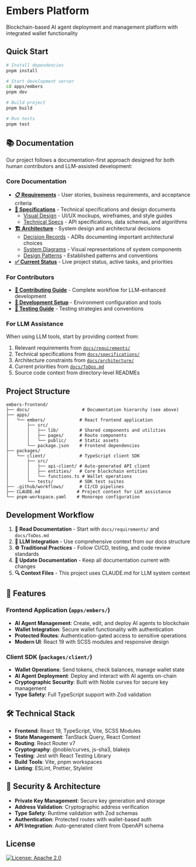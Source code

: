 # Embers Platform
Blockchain-based AI agent deployment and management platform with integrated wallet functionality

## Quick Start

```bash
# Install dependencies
pnpm install

# Start development server
cd apps/embers
pnpm dev

# Build project
pnpm build

# Run tests
pnpm test
```

## 📚 Documentation

Our project follows a documentation-first approach designed for both human contributors and LLM-assisted development:

### Core Documentation
- **[📋 Requirements](docs/requirements/)** - User stories, business requirements, and acceptance criteria  
- **[📐 Specifications](docs/specifications/)** - Technical specifications and design documents
  - [Visual Design](docs/specifications/visual-design/) - UI/UX mockups, wireframes, and style guides
  - [Technical Specs](docs/specifications/technical/) - API specifications, data schemas, and algorithms
- **[🏗️ Architecture](docs/architecture/)** - System design and architectural decisions
  - [Decision Records](docs/architecture/decisions/) - ADRs documenting important architectural choices
  - [System Diagrams](docs/architecture/diagrams/) - Visual representations of system components  
  - [Design Patterns](docs/architecture/patterns/) - Established patterns and conventions
- **[✅ Current Status](docs/ToDos.md)** - Live project status, active tasks, and priorities

### For Contributors
- **[🤝 Contributing Guide](CONTRIBUTING.md)** - Complete workflow for LLM-enhanced development
- **[🔧 Development Setup](docs/development-setup.md)** - Environment configuration and tools
- **[🧪 Testing Guide](docs/testing.md)** - Testing strategies and conventions

### For LLM Assistance
When using LLM tools, start by providing context from:
1. Relevant requirements from [`docs/requirements/`](./docs/requirements.md)
2. Technical specifications from [`docs/specifications/`](./docs/requirements/README.md)
3. Architecture constraints from [`docs/architecture/`](./docs/architecture/README.md)
4. Current priorities from [`docs/ToDos.md`](./docs/ToDos.md)
5. Source code context from directory-level READMEs

## Project Structure

```
embers-frontend/
├── docs/                    # Documentation hierarchy (see above)
├── apps/
│   └── embers/             # React frontend application
│       ├── src/
│       │   ├── lib/        # Shared components and utilities
│       │   ├── pages/      # Route components
│       │   └── public/     # Static assets
│       └── package.json    # Frontend dependencies
├── packages/
│   └── client/             # TypeScript client SDK
│       ├── src/
│       │   ├── api-client/ # Auto-generated API client
│       │   ├── entities/   # Core blockchain entities
│       │   └── functions.ts # Wallet operations
│       └── tests/          # SDK test suites
├── .github/workflows/      # CI/CD pipelines
├── CLAUDE.md              # Project context for LLM assistance
└── pnpm-workspace.yaml    # Monorepo configuration
```

## Development Workflow

1. **📖 Read Documentation** - Start with `docs/requirements/` and `docs/ToDos.md`
2. **🤖 LLM Integration** - Use comprehensive context from our docs structure
3. **⚙️ Traditional Practices** - Follow CI/CD, testing, and code review standards
4. **📝 Update Documentation** - Keep all documentation current with changes
5. **🔍 Context Files** - This project uses CLAUDE.md for LLM system context

## 🚀 Features

### Frontend Application (`apps/embers/`)
- **AI Agent Management**: Create, edit, and deploy AI agents to blockchain
- **Wallet Integration**: Secure wallet functionality with authentication
- **Protected Routes**: Authentication-gated access to sensitive operations
- **Modern UI**: React 19 with SCSS modules and responsive design

### Client SDK (`packages/client/`)
- **Wallet Operations**: Send tokens, check balances, manage wallet state
- **AI Agent Deployment**: Deploy and interact with AI agents on-chain
- **Cryptographic Security**: Built with Noble curves for secure key management
- **Type Safety**: Full TypeScript support with Zod validation

## 🛠️ Technical Stack

- **Frontend**: React 19, TypeScript, Vite, SCSS Modules
- **State Management**: TanStack Query, React Context
- **Routing**: React Router v7
- **Cryptography**: @noble/curves, js-sha3, blakejs
- **Testing**: Jest with React Testing Library
- **Build Tools**: Vite, pnpm workspaces
- **Linting**: ESLint, Prettier, Stylelint

## 🔐 Security & Architecture

- **Private Key Management**: Secure key generation and storage
- **Address Validation**: Cryptographic address verification  
- **Type Safety**: Runtime validation with Zod schemas
- **Authentication**: Protected routes with wallet-based auth
- **API Integration**: Auto-generated client from OpenAPI schema

## License

[![License: Apache 2.0](https://img.shields.io/badge/license-SovereignLicense-blue.svg)](https://www.apache.org/licenses/LICENSE-2.0)
